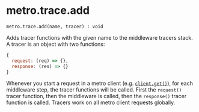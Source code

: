 # metro.trace.add

```
metro.trace.add(name, tracer) : void
```

Adds tracer functions with the given name to the middleware tracers stack. A tracer is an object with two functions:

```javascript
{
  request: (req) => {},
  response: (res) => {}
}
```

Whenever you start a request in a metro client (e.g. [`client.get()`](../client/get.md)), for each middleware step, the tracer functions will be called. First the `request()` tracer function, then the middleware is called, then the `response()` tracer function is called. Tracers work on all metro client requests globally.
